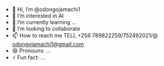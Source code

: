 - 👋 Hi, I’m @odongojamachi1
- 👀 I’m interested in AI
- 🌱 I’m currently learning ...
- 💞️ I’m looking to collaborate 
- 📫 How to reach me TELL +256 789822259/752492021/@ odongojamachi1@gmail.com
- 😄 Pronouns: ...
- ⚡ Fun fact: ...

<!---
odongojamachi1/odongojamachi1 is a ✨ special ✨ repository because its `README.md` (this file) appears on your GitHub profile.
You can click the Preview link to take a look at your changes.
--->
